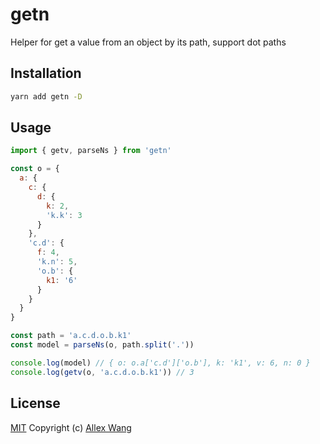 # getn

Helper for get a value from an object by its path, support dot paths

## Installation

```sh
yarn add getn -D
```

## Usage

```js
import { getv, parseNs } from 'getn'

const o = {
  a: {
    c: {
      d: {
        k: 2,
        'k.k': 3
      }
    },
    'c.d': {
      f: 4,
      'k.n': 5,
      'o.b': {
        k1: '6'
      }
    }
  }
}

const path = 'a.c.d.o.b.k1'
const model = parseNs(o, path.split('.'))

console.log(model) // { o: o.a['c.d']['o.b'], k: 'k1', v: 6, n: 0 }
console.log(getv(o, 'a.c.d.o.b.k1')) // 3
```

## License

[MIT](http://opensource.org/licenses/MIT) Copyright (c) [Allex Wang][1]

[1]: https://github.com/allex/
